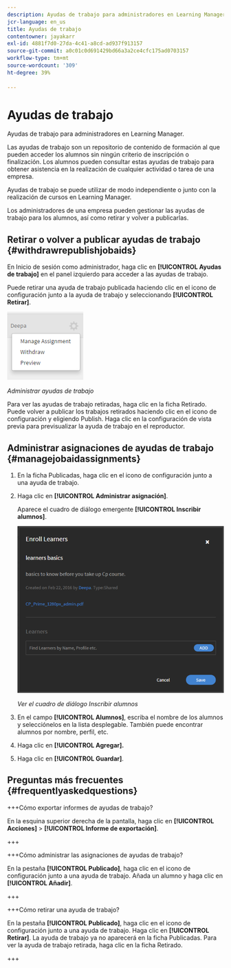 ```yaml
---
description: Ayudas de trabajo para administradores en Learning Manager.
jcr-language: en_us
title: Ayudas de trabajo
contentowner: jayakarr
exl-id: 4881f7d0-27da-4c41-a8cd-ad937f913157
source-git-commit: a0c01c0d691429bd66a3a2ce4cfc175ad0703157
workflow-type: tm+mt
source-wordcount: '309'
ht-degree: 39%

---
```


# Ayudas de trabajo

Ayudas de trabajo para administradores en Learning Manager.

Las ayudas de trabajo son un repositorio de contenido de formación al que pueden acceder los alumnos sin ningún criterio de inscripción o finalización. Los alumnos pueden consultar estas ayudas de trabajo para obtener asistencia en la realización de cualquier actividad o tarea de una empresa.

Ayudas de trabajo se puede utilizar de modo independiente o junto con la realización de cursos en Learning Manager.

Los administradores de una empresa pueden gestionar las ayudas de trabajo para los alumnos, así como retirar y volver a publicarlas.

## Retirar o volver a publicar ayudas de trabajo {#withdrawrepublishjobaids}

En Inicio de sesión como administrador, haga clic en **[!UICONTROL Ayudas de trabajo]** en el panel izquierdo para acceder a las ayudas de trabajo.

Puede retirar una ayuda de trabajo publicada haciendo clic en el icono de configuración junto a la ayuda de trabajo y seleccionando **[!UICONTROL Retirar]**.

![](assets/withdraw-job-aids-admin.png)

*Administrar ayudas de trabajo*

Para ver las ayudas de trabajo retiradas, haga clic en la ficha Retirado. Puede volver a publicar los trabajos retirados haciendo clic en el icono de configuración y eligiendo Publish. Haga clic en la configuración de vista previa para previsualizar la ayuda de trabajo en el reproductor.

## Administrar asignaciones de ayudas de trabajo {#managejobaidassignments}

1. En la ficha Publicadas, haga clic en el icono de configuración junto a una ayuda de trabajo.


1. Haga clic en **[!UICONTROL Administrar asignación]**.

   Aparece el cuadro de diálogo emergente **[!UICONTROL Inscribir alumnos]**.

   ![](assets/enroll-learners-job-aids.png)

   *Ver el cuadro de diálogo Inscribir alumnos*

1. En el campo **[!UICONTROL Alumnos]**, escriba el nombre de los alumnos y selecciónelos en la lista desplegable. También puede encontrar alumnos por nombre, perfil, etc.
1. Haga clic en **[!UICONTROL Agregar].**
1. Haga clic en **[!UICONTROL Guardar]**.

## Preguntas más frecuentes {#frequentlyaskedquestions}

+++Cómo exportar informes de ayudas de trabajo?

En la esquina superior derecha de la pantalla, haga clic en **[!UICONTROL Acciones]** > **[!UICONTROL Informe de exportación]**.

+++

+++Cómo administrar las asignaciones de ayudas de trabajo?

En la pestaña **[!UICONTROL Publicado]**, haga clic en el icono de configuración junto a una ayuda de trabajo. Añada un alumno y haga clic en **[!UICONTROL Añadir]**.

+++

+++Cómo retirar una ayuda de trabajo?

En la pestaña **[!UICONTROL Publicado]**, haga clic en el icono de configuración junto a una ayuda de trabajo. Haga clic en **[!UICONTROL Retirar]**. La ayuda de trabajo ya no aparecerá en la ficha Publicadas. Para ver la ayuda de trabajo retirada, haga clic en la ficha Retirado.

+++
